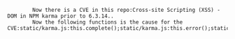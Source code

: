 
            Now there is a CVE in this repo:Cross-site Scripting (XSS) - DOM in NPM karma prior to 6.3.14..
            Now the following functions is the cause for the CVE:static/karma.js:this.complete();static/karma.js:this.error();static/karma.js:this.log();client/karma.js:this.complete();client/karma.js:this.error();
            